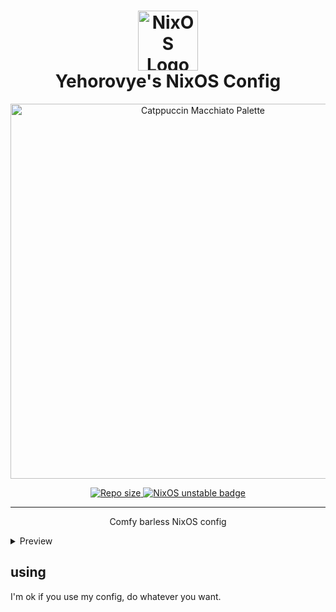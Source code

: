 <h1 align="center">
  <img src="https://raw.githubusercontent.com/NixOS/nixos-artwork/master/logo/nix-snowflake-colours.svg" width="96px" height="96px" alt="NixOS Logo" />
  <br />
  Yehorovye's NixOS Config
</h1>

<p align="center">
  <img src="https://raw.githubusercontent.com/catppuccin/catppuccin/main/assets/palette/macchiato.png" width="600px" alt="Catppuccin Macchiato Palette" />
</p>

<p align="center">
  <a href="https://github.com/yehorovye/nixos">
    <img src="https://img.shields.io/github/repo-size/yehorovye/nixos?color=ea999c&labelColor=303446&style=for-the-badge" alt="Repo size" />
  </a>
  <a href="https://nixos.org">
    <img src="https://img.shields.io/badge/NixOS-unstable-blue.svg?style=for-the-badge&labelColor=303446&logo=NixOS&logoColor=white&color=91D7E3" alt="NixOS unstable badge" />
  </a>
</p>

---

<p align="center">Comfy barless NixOS config</p>

<details>
<summary>Preview</summary>
<img src="https://furry.is-from.space/r/ss_20250618_040935.png" />
<img src="https://furry.is-from.space/r/ss_20250618_041222.png" />
</details>

## using

I'm ok if you use my config, do whatever you want.
